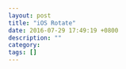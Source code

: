 ```yaml
---
layout: post
title: "iOS Rotate"
date: 2016-07-29 17:49:19 +0800
description: ""
category: 
tags: []
---
```

